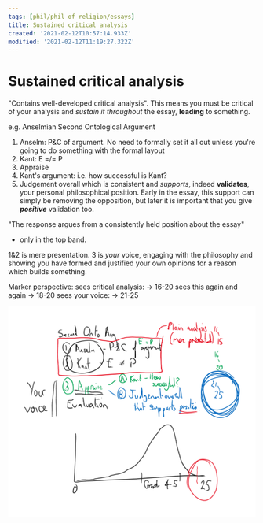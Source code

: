 ```yaml
---
tags: [phil/phil of religion/essays]
title: Sustained critical analysis
created: '2021-02-12T10:57:14.933Z'
modified: '2021-02-12T11:19:27.322Z'
---
```


# Sustained critical analysis
"Contains well-developed critical analysis". This means you must be critical of your analysis and *sustain it throughout* the essay, **leading** to something.

e.g. Anselmian Second Ontological Argument
1. Anselm: P&C of argument. No need to formally set it all out unless you're going to do something with the formal layout
2. Kant: E =/= P
3. Appraise
  1. Kant's argument: i.e. how successful is Kant?
  2. Judgement overall which is consistent and *supports*, indeed **validates**, your personal philosophical position. Early in the essay, this support can simply be removing the opposition, but later it is important that you give ***positive*** validation too.

"The response argues from a consistently held position about the essay"
- only in the top band.

1&2 is mere presentation. 3 is *your* voice, engaging with the philosophy and showing you have formed and justified your own opinions for a reason which builds something.

Marker perspective:
sees critical analysis: -> 16-20
sees  this again and again -> 18-20
sees your voice: -> 21-25

![whiteboard](../attachments/Whiteboard.png)
